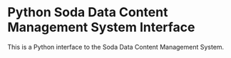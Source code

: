 # Python Soda Data Content Management System Interface

This is a Python interface to the Soda Data Content Management System.  
